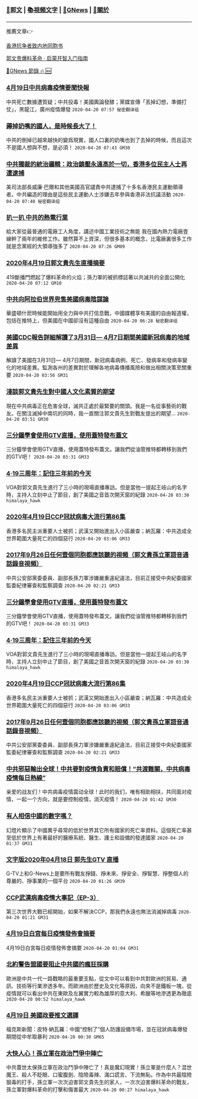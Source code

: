 ###  [:eagle:郭文](https://github.com/ourhimalayas/txt) | [:books:視頻文字](https://github.com/ourhimalayas/txt/blob/master/content/README.md) | [:newspaper:GNews](https://github.com/ourhimalayas/txt/blob/master/content/gnews/README.md) | [:pray:關於](https://github.com/ourhimalayas/home/tree/master/about)
---

推薦文章:point_right:

[香港抗争者致内地同胞书](https://github.com/ourhimalayas/news/blob/master/2019/08/a_letter_from_the_hong_kong_people.md)

[郭文贵爆料革命 · 启蒙开智入门指南](https://github.com/ourhimalayas/txt/issues/1)

[:newspaper:GNews 節錄 :fire: :new:](https://github.com/ourhimalayas/txt/blob/master/content/gnews/README.md) 



### [4月19日中共病毒疫情要聞快報](/content/gnews/1/README.md)

中共死亡數據遭質疑；中共投毒！美國輿論發酵；黨媒宣傳「丟掉幻想，準備打仗」，黑龍江，廣州疫情爆發  `2020-04-20 07:57 秘密翻译组`

### [薅掉奶嘴的國人，是時候長大了！](/content/gnews/2/README.md)

中共的倒掉已越來越快的變爲現實，國人口裏的奶嘴也到了去掉的時候，而且這次不是國人想與不想，是必須！  `2020-04-20 07:43 GM30`

### [中共獨裁的統治邏輯：政治鎮壓永遠高於一切，香港多位民主人士再遭逮捕](/content/gnews/3/README.md)

美司法部長威廉·巴爾和其他美國高官譴責中共逮捕了十多名香港民主運動領導者。中共編造的理由是這些民主運動人士涉嫌去年參與香港非法抗議活動  `2020-04-20 07:40 秘密翻译组`

### [扒一扒 中共的熱電行業](/content/gnews/4/README.md)

給大家從最普通的電廠工人角度，講述中國工業技術之無能 我在國內熱力電廠壹線幹了兩年的維修工作。雖然算不上資深，但很多基本的概念，比電廠裏很多工作就是念黨經的大領導強多了  `2020-04-20 07:26 GM09`

### [2020年4月19日郭文貴先生直播摘要](/content/gnews/5/README.md)

419斷播門燃起了爆料革命的火焰；孫力軍的被抓標誌著以共滅共的全面公開化  `2020-04-20 07:12 GM10`

### [中共向阿拉伯世界兜售美國病毒陰謀論](/content/gnews/6/README.md)

華盛頓什麽時候能開始用全力與中共打信息戰，中國媒體享有美國的自由報道權，包括在推特上，但美國在中國卻沒有這種自由  `2020-04-20 06:28 秘密翻译组`

### [美國CDC報告詳細解讀了3月31日— 4月7日期間美國新冠病毒的地域差異](/content/gnews/7/README.md)

解讀了美國在3月31日— 4月7日期間，新冠病毒病例、死亡、發病率和發病率變化的地域差異。監測各州的差異對於理解各地病毒傳播風險和做出相關決策至關重要  `2020-04-20 03:56 GM31`

### [淺談郭文貴先生對中國人文化素質的期望](/content/gnews/8/README.md)

現在中共病毒正在危害全球，滅共正處於最緊要的關頭。我是一名從事藝術的戰友。在關注滅掉中南坑的同時，我一直關注郭文貴先生對戰友提出的期望...  `2020-04-20 03:51 GM30`

### [三分鐘學會使用GTV直播，使用蓋特發布蓋文](/content/gnews/9/README.md)

三分鐘學會使用GTV直播，使用蓋特發布蓋文。讓我們從油管推特都轉移到我們的GTV吧！  `2020-04-20 03:31 GM33`

### [4·19三周年：記住三年前的今天](/content/gnews/10/README.md)

VOA對郭文貴先生進行了三小時的現場直播專訪。但是當他一提起王岐山的名字時，主持人立刻中止了節目，創了美國之音首次開天窗的紀錄  `2020-04-20 03:30 himalaya_hawk`

### [2020年4月19日CCP冠狀病毒大流行第86集](/content/gnews/11/README.md)

香港多名民主派重要人士被抓；武漢又開始進出入小區嚴查；納瓦羅：中共造成全世界範圍大量死亡的四個惡行  `2020-04-20 03:06 GM33`

### [2017年9月26日任何壹個同胞都應該聽的視頻（郭文貴孫立軍語音通話錄音視頻）](/content/gnews/12/README.md)

中共公安部黨委委員、副部長孫力軍涉嫌嚴重違紀違法，目前正接受中央紀委國家監委紀律審查和監察調查  `2020-04-20 02:21 GM33`

### [三分鐘學會使用GTV直播，使用蓋特發布蓋文](/content/gnews/13/README.md)

三分鐘學會使用GTV直播，使用蓋特發布蓋文。讓我們從油管推特都轉移到我們的GTV吧！  `2020-04-20 03:31 GM33`

### [4·19三周年：記住三年前的今天](/content/gnews/14/README.md)

VOA對郭文貴先生進行了三小時的現場直播專訪。但是當他一提起王岐山的名字時，主持人立刻中止了節目，創了美國之音首次開天窗的紀錄  `2020-04-20 03:30 himalaya_hawk`

### [2020年4月19日CCP冠狀病毒大流行第86集](/content/gnews/15/README.md)

香港多名民主派重要人士被抓；武漢又開始進出入小區嚴查；納瓦羅：中共造成全世界範圍大量死亡的四個惡行  `2020-04-20 03:06 GM33`

### [2017年9月26日任何壹個同胞都應該聽的視頻（郭文貴孫立軍語音通話錄音視頻）](/content/gnews/16/README.md)

中共公安部黨委委員、副部長孫力軍涉嫌嚴重違紀違法，目前正接受中央紀委國家監委紀律審查和監察調查  `2020-04-20 02:21 GM33`

### [中共邪惡輸出全球！中共要對疫情負責和賠償！“共渡難關，中共病毒疫情每日熱線”](/content/gnews/17/README.md)

亲爱的战友们！中共病毒疫情震动全球！此时的我们，唯有相助相扶，共同面对疫情，一起一个方向，就是要控制疫情，消灭疫情！  `2020-04-20 01:42 GM30`

### [有人相信中國的數字嗎？](/content/gnews/18/README.md)

幻燈片顯示了中國異乎尋常的低於世界其它所有國家的死亡率資料。這個死亡率甚至低於世界上有著最好的醫療系統、醫生、護士和設備的發達國家  `2020-04-20 01:37 GM31`

### [文字版2020年04月18日 郭先生GTV 直播](/content/gnews/19/README.md)

G-TV上和G-News上是要所有戰友掙錢、掙未來、掙安全、掙智慧、掙整個人的尊嚴的、掙事業的一個平台  `2020-04-20 01:26 GM39`

### [CCP武漢病毒疫情大事記（EP-3）](/content/gnews/20/README.md)

第三次世界大戰已經開始，如果不解決CCP，那我們永遠也無法消滅掉病毒  `2020-04-20 01:21 GM31`

### [4月19日白宮每日疫情發佈會摘要](/content/gnews/21/README.md)

4月19日白宮每日疫情發佈會摘要  `2020-04-20 01:04 GM31`

### [北約警告盟國要阻止中共國的瘋狂採購](/content/gnews/22/README.md)

歐洲是中共一代一路戰略的最重要支點，從文中可以看到中共對歐洲的貿易、通訊、技術等行業滲透多年。而歐洲由於歷史及文化等原因，向來不是鐵板一塊，從疫情就可以看出中共在東歐及左翼實力較為雄厚的意大利、希臘等地滲透更為徹底  `2020-04-20 00:52 himalaya_hawk`

### [4月19日 美國政要推文選譯](/content/gnews/23/README.md)

福克斯新聞：皮特·納瓦羅：中國“控制了”個人防護設備市場，並在冠狀病毒爆發期間從中牟取暴利  `2020-04-20 00:30 GM65`

### [大快人心！孫立軍在政治鬥爭中陣亡](/content/gnews/24/README.md)

中共蓋世太保孫立軍在政治鬥爭中陣亡了！真是魔幻現實！孫立軍是什麼人？混世魔王、殺人不眨眼、口蜜腹劍、陰險毒辣、滿口謊言、下流無恥。作為中共最陰險狠毒的打手，孫立軍一次次迫害郭文貴先生的家人，一次次迫害爆料革命的戰友，孫立軍對爆料革命的打擊和傷害最大  `2020-04-20 00:27 himalaya_hawk`

